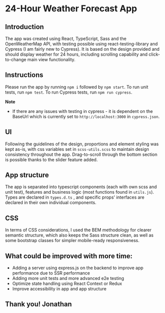 # **24-Hour Weather Forecast App**

## **Introduction**

The app was created using React, TypeScript, Sass and the OpenWeatherMap API, with testing possible using react-testing-library and Cypress (I am fairly new to Cypress).
It is based on the design provided and should display weather for 24 hours, including scrolling capability and click-to-change main view functionality.

## **Instructions**

Please run the app by running `npm i` followed by `npm start`.
To run unit tests, run `npm test`. To run Cypress tests, run `npm run cypress`.

**Note**

- If there are any issues with testing in cypress - it is dependent on the BaseUrl which is currently set to `http://localhost:3000` in `cypress.json`.

## **UI**

Following the guidelines of the design, proportions and element styling was kept as-is, with css variables set in `scss-utils.scss` to maintain design consistency throughout the app. Drag-to-scroll through the bottom section is possible thanks to the slider feature added.

## **App structure**

The app is separated into typescript components (each with own scss and unit test), features and business logic (most functions found in `utils.js`). Types are declared in `types.d.ts` , and specific props' interfaces are declared in their own individual components.

## **CSS**

In terms of CSS considerations, I used the BEM methodology for clearer semantic structure, which also keeps the Sass structure clean, as well as some bootstrap classes for simpler mobile-ready responsiveness.

## **What could be improved with more time:**

- Adding a server using express.js on the backend to improve app performance due to SSR performance
- Adding more unit tests and more advanced e2e testing
- Optimize state handling using React Context or Redux
- Improve accessibility in app and app structure

## **Thank you! Jonathan**
